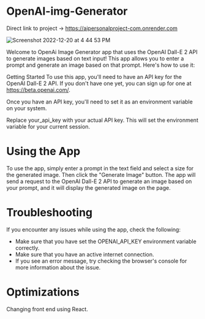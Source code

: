 # OpenAI-img-Generator

Direct link to project -> https://aipersonalproject-com.onrender.com

![Screenshot 2022-12-20 at 4 44 53 PM](https://user-images.githubusercontent.com/102765710/208772946-6a9a1ce1-e6da-4290-bbed-77197cccf021.png)







Welcome to OpenAi Image Generator app that uses the OpenAI Dall-E 2 API to generate images based on text input! This app allows you to enter a prompt and generate an image based on that prompt. Here's how to use it:

Getting Started
To use this app, you'll need to have an API key for the OpenAI Dall-E 2 API. If you don't have one yet, you can sign up for one at https://beta.openai.com/.

Once you have an API key, you'll need to set it as an environment variable on your system.

Replace your_api_key with your actual API key. This will set the environment variable for your current session.

# Using the App
To use the app, simply enter a prompt in the text field and select a size for the generated image. Then click the "Generate Image" button. The app will send a request to the OpenAI Dall-E 2 API to generate an image based on your prompt, and it will display the generated image on the page.

# Troubleshooting
If you encounter any issues while using the app, check the following:

-  Make sure that you have set the OPENAI_API_KEY environment variable correctly.
-  Make sure that you have an active internet connection.
-  If you see an error message, try checking the browser's console for more information about the issue.

# Optimizations
Changing front end using React.
